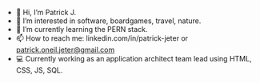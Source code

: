 - 👋 Hi, I’m Patrick J.
- 👀 I’m interested in software, boardgames, travel, nature. 
- 🌱 I’m currently learning the PERN stack.
- 📫 How to reach me: linkedin.com/in/patrick-jeter or patrick.oneil.jeter@gmail.com
- 💻 Currently working as an application architect team lead using HTML, CSS, JS, SQL. 




<!---
patrickjeter40/patrickjeter40 is a ✨ special ✨ repository because its `README.md` (this file) appears on your GitHub profile.
You can click the Preview link to take a look at your changes.
--->
